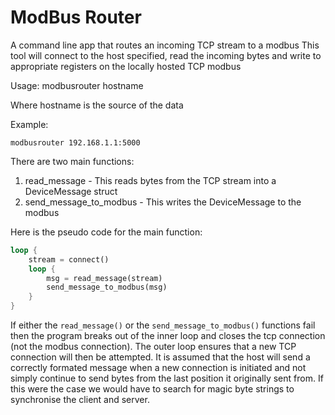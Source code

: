 # ModBus Router
A command line app that routes an incoming TCP stream to a modbus
This tool will connect to the host specified, read the incoming bytes and write to appropriate registers on the locally hosted TCP modbus

Usage: modbusrouter hostname

Where hostname is the source of the data

Example: 
```
modbusrouter 192.168.1.1:5000
```

There are two main functions:
1. read_message - This reads bytes from the TCP stream into a DeviceMessage struct
2. send_message_to_modbus - This writes the DeviceMessage to the modbus

Here is the pseudo code for the main function:

```rust
loop {
    stream = connect()
    loop {
        msg = read_message(stream)
        send_message_to_modbus(msg)
    }
}
```

If either the `read_message()` or the `send_message_to_modbus()` functions fail then the program breaks out of the inner loop and closes the tcp connection (not the modbus connection). The outer loop ensures that a new TCP connection will then be attempted. It is assumed that the host will send a correctly formated message when a new connection is initiated and not simply continue to send bytes from the last position it originally sent from. If this were the case we would have to search for magic byte strings to synchronise the client and server.



